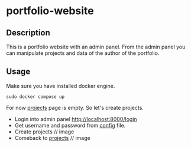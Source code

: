 # portfolio-website

## Description
This is a portfolio website with an admin panel. From the admin panel you can manipulate projects and data of the author of the portfolio.

## Usage
Make sure you have installed docker engine.

```console
sudo docker compose up
```
For now [projects](http://localhost:8000/projects) page is empty. So let's create projects.
- Login into admin panel [http://localhost:8000/login](http://localhost:8000/login)
- Get username and password from [config](config/config.yaml) file.
- Create projects
// image
- Comeback to [projects](http://localhost:8000/projects)
// image

